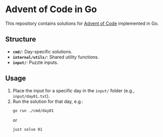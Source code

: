 # Advent of Code in Go

This repository contains solutions for [Advent of Code](https://adventofcode.com/) implemented in Go.

## Structure

- **`cmd/`**: Day-specific solutions.
- **`internal/utils/`**: Shared utility functions.
- **`input/`**: Puzzle inputs.

## Usage

1. Place the input for a specific day in the `input/` folder (e.g., `input/day01.txt`).
2. Run the solution for that day, e.g.:
   ```bash
   go run ./cmd/day01
   ```
   or
   ```bash
   just solve 01
   ```

